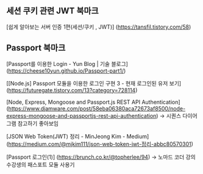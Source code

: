 ## 세션 쿠키 관련 JWT 북마크
[쉽게 알아보는 서버 인증 1편(세션/쿠키 , JWT)] (https://tansfil.tistory.com/58)

## Passport 북마크
[Passport를 이용한 Login - Yun Blog | 기술 블로그] (https://cheese10yun.github.io/Passport-part1/)

[[Node.js] Passport 모듈을 이용한 로그인 구현 3 - 현재 로그인된 유저 보기] (https://futuregate.tistory.com/13?category=728114)

[Node, Express, Mongoose and Passport.js REST API Authentication] (https://www.djamware.com/post/58eba06380aca72673af8500/node-express-mongoose-and-passportjs-rest-api-authentication)
-> 시퀀스 다이어그램 참고하기 좋아보임

[JSON Web Token(JWT) 정리 - MinJeong Kim - Medium] (https://medium.com/@mjkim111/json-web-token-jwt-정리-abbc80570301)

[Passport 로그인(1)] (https://brunch.co.kr/@topherlee/94)
-> 노마드 코더 강의 수강생의 패스포트 모듈 사용기